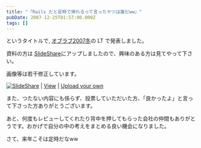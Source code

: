 ```yaml
---
title: "「Rails だと定時で帰れるって言ったヤツは誰だww」"
pubDate: 2007-12-25T01:57:00.000Z
tags: []
---
```


というタイトルで, [オブラブ2007冬](http://www.objectclub.jp/event/2007christmas)の LT で発表しました。

資料の方は [SlideShare](http://www.slideshare.net/nawoto/who-said-that-rails-brings-to-go-home-on-time/)にアップしましたので、興味のある方は見てやって下さい。

画像等は若干修正しています。

[![SlideShare](http://static.slideshare.net/swf/logo_embd.png)](http://www.slideshare.net/?src=embed) | [View](http://www.slideshare.net/nawoto/who-said-that-rails-brings-to-go-home-on-time) | [Upload your own](http://www.slideshare.net/upload)

また、つたない内容にも係らず、投票していただいた方、「良かったよ」と言って下さった方ありがとうございます。

あと、何度もレビューしてくれたり背中を押してもらった会社の仲間もありがとうです。おかげで自分の中の考えをまとめる良い機会になりました。

さて、来年こそは定時だなww